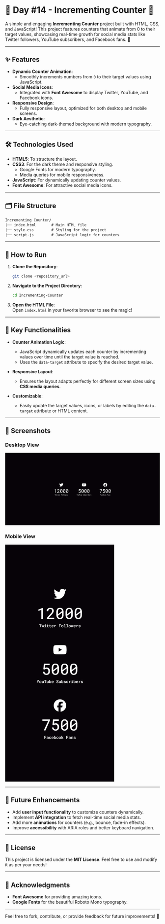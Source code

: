 # 🎉 Day #14 - Incrementing Counter 🎉  

A simple and engaging **Incrementing Counter** project built with HTML, CSS, and JavaScript! This project features counters that animate from 0 to their target values, showcasing real-time growth for social media stats like Twitter followers, YouTube subscribers, and Facebook fans. 🚀  

---  

## ✨ Features  

- **Dynamic Counter Animation**:  
  - Smoothly increments numbers from `0` to their target values using JavaScript.  
- **Social Media Icons**:  
  - Integrated with **Font Awesome** to display Twitter, YouTube, and Facebook icons.  
- **Responsive Design**:  
  - Fully responsive layout, optimized for both desktop and mobile screens.  
- **Dark Aesthetic**:  
  - Eye-catching dark-themed background with modern typography.  

---  

## 🛠️ Technologies Used  

- **HTML5**: To structure the layout.  
- **CSS3**: For the dark theme and responsive styling.  
  - Google Fonts for modern typography.  
  - Media queries for mobile responsiveness.  
- **JavaScript**: For dynamically updating counter values.  
- **Font Awesome**: For attractive social media icons.  

---  

## 🗂️ File Structure  

```
Incrementing Counter/
├── index.html       # Main HTML file
├── style.css        # Styling for the project
├── script.js        # JavaScript logic for counters
```  

---  

## 🚀 How to Run  

1. **Clone the Repository**:  
   ```bash  
   git clone <repository_url>  
   ```  

2. **Navigate to the Project Directory**:  
   ```bash  
   cd Incrementing-Counter  
   ```  

3. **Open the HTML File**:  
   Open `index.html` in your favorite browser to see the magic!  

---  

## 🌟 Key Functionalities  

- **Counter Animation Logic**:  
  - JavaScript dynamically updates each counter by incrementing values over time until the target value is reached.  
  - Uses the `data-target` attribute to specify the desired target value.  

- **Responsive Layout**:  
  - Ensures the layout adapts perfectly for different screen sizes using **CSS media queries**.  

- **Customizable**:  
  - Easily update the target values, icons, or labels by editing the `data-target` attribute or HTML content.  

---  

## 📸 Screenshots  

### Desktop View  
![Desktop View](./assets/Desktop.png)  

### Mobile View  
![Mobile View](./assets/Mobile.png)  

---  

## 🎯 Future Enhancements  

- Add **user input functionality** to customize counters dynamically.  
- Implement **API integration** to fetch real-time social media stats.  
- Add more **animations** for counters (e.g., bounce, fade-in effects).  
- Improve **accessibility** with ARIA roles and better keyboard navigation.  

---  

## 📜 License  

This project is licensed under the **MIT License**. Feel free to use and modify it as per your needs!  

---  

## 🙌 Acknowledgments  

- **Font Awesome** for providing amazing icons.  
- **Google Fonts** for the beautiful Roboto Mono typography.  

---  

Feel free to fork, contribute, or provide feedback for future improvements! 🌟  